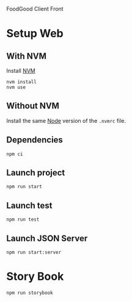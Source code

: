FoodGood Client Front

# Setup Web

## With NVM

Install [NVM](https://github.com/nvm-sh/nvm)

```shell
nvm install
nvm use
```

## Without NVM

Install the same [Node](https://nodejs.org/en) version of the `.nvmrc` file.

## Dependencies

```shell
npm ci
```

## Launch project

```shell
npm run start
```

## Launch test

```shell
npm run test
```

## Launch JSON Server

```shell
npm run start:server
```

# Story Book

```shell
npm run storybook
```
